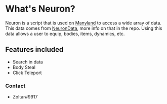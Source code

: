 # What's Neuron?

Neuron is a script that is used on [Manyland](https://manyland.com) to access a wide array of data. This data comes from [NeuronData](https://github.com/Zoltar-git/NeuronData), more info on that in the repo. Using this data allows a user to equip, bodies, items, dynamics, etc.

## Features included
- Search in data
- Body Steal
- Click Teleport

### Contact
- Zoltar#9917
